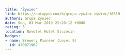 ```yaml
---
title: "Żywiec"
link: https://untappd.com/b/grupa-zywiec-zywiec/10519
authors: Grupa Żywiec
date: Sun, 03 Mar 2019 22:20:12 +0000
rating: 3
location: Novotel Hotel Szczecin
badges:
- name: Brewery Pioneer (Level 9)
  id: 470071962
---
```

